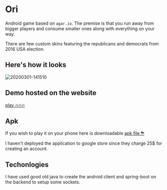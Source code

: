# Ori

Android game based on `agar.io`. The premise is that you run away from bigger players and consume smaller ones along with everything on your way.

There are few custom skins featuring the republicans and democrats from 2016 USA election.

## Here's how it looks

![20200301-141510](https://user-images.githubusercontent.com/31375809/75626606-18273c00-5bc9-11ea-88de-ea8097681ace.gif)

## Demo hosted on the website

[play 🔥🔥🔥](https://appetize.io/app/pru5x7yhqyfym09f3135q5870m?device=nexus5&scale=100&orientation=portrait&osVersion=10.0)

## Apk

If you wish to play it on your phone here is downloadable [apk file ⛈](./android-client/release/app-release.apk)

I haven't deployed the application to google store since they charge 25\$ for creating an account.

## Techonlogies

I have used good old java to create the android client and spring-boot on the backend to setup some sockets.
